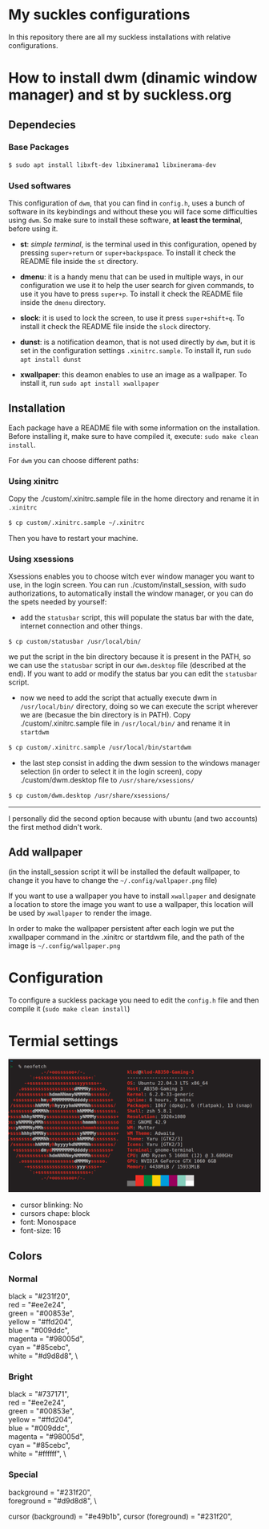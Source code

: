 # My suckles configurations
In this repository there are all my suckless installations with relative configurations.

# How to install dwm (dinamic window manager) and st by suckless.org
## Dependecies

### Base Packages

```bash
$ sudo apt install libxft-dev libxinerama1 libxinerama-dev
```

### Used softwares
This configuration of `dwm`, that you can find in `config.h`, uses a bunch of
software in its keybindings and without these you will face some difficulties
using `dwm`. So make sure to install these software, **at least the terminal**,
before using it.

- **st**: _simple terminal_, is the terminal used in this configuration, opened
  by pressing `super+return` or `super+backpspace`. To
  install it check the README file inside the `st` directory.
- **dmenu**: it is a handy menu that can be used in multiple ways, in our
  configuration we use it to help the user search for given commands, to use it
  you have to press `super+p`. To
  install it check the README file inside the `dmenu` directory.

- **slock**: it is used to lock the screen, to use it press `super+shift+q`. To
  install it check the README file inside the `slock` directory.
- **dunst**: is a notification deamon, that is not used directly by `dwm`, but it is
set in the configuration settings `.xinitrc.sample`. To install it, run `sudo
apt install dunst`
- **xwallpaper**: this deamon enables to use an image as a wallpaper. To install
  it, run `sudo apt install xwallpaper`


## Installation
Each package have a README file with some information on the installation.
Before installing it, make sure to have compiled it, execute:
`sudo make clean install`.

For `dwm` you can choose different paths:

### Using xinitrc
Copy the ./custom/.xinitrc.sample file in the home directory and rename it in `.xinitrc`
```bash
$ cp custom/.xinitrc.sample ~/.xinitrc
```
Then you have to restart your machine.

### Using xsessions
Xsessions enables you to choose witch ever window manager you want to use, in the login screen.
You can run ./custom/install_session, with sudo authorizations, to automatically install the window manager, or you can do the spets needed by yourself:
- add the `statusbar` script, this will populate the status bar with the date, internet connection and other things.
```
$ cp custom/statusbar /usr/local/bin/
```
we put the script in the bin directory because it is present in the PATH, so we can use the `statusbar` script in our `dwm.desktop` file (described at the end).
If you want to add or modify the status bar you can edit the `statusbar` script.

- now we need to add the script that actually execute dwm in `/usr/local/bin/` directory, doing so we can execute the script wherever we are (becasue the bin directory is in PATH). Copy ./custom/.xinitrc.sample file in `/usr/local/bin/` and rename it in `startdwm`
```bash
$ cp custom/.xinitrc.sample /usr/local/bin/startdwm
```

- the last step consist in adding the dwm session to the windows manager selection (in order to select it in the login screen), copy ./custom/dwm.desktop file to `/usr/share/xsessions/`
```bash
$ cp custom/dwm.desktop /usr/share/xsessions/
```

---
I personally did the second option because with ubuntu (and two accounts) the first method didn't work.

## Add wallpaper
(in the install_session script it will be installed the default wallpaper, to change it you have to change the `~/.config/wallpaper.png` file)

If you want to use a wallpaper you have to install `xwallpaper` and designate a location to store the image you want to use a wallpaper, this location will be used by `xwallpaper` to render the image.

In order to make the wallpaper persistent after each login we put the xwallpaper command in the .xinitrc or startdwm file, and the path of the image is `~/.config/wallpaper.png`


# Configuration
To configure a suckless package you need to edit the `config.h` file and then compile it (`sudo make clean install`)


# Termial settings
![terminal image](terminal.png)
- cursor blinking: No
- cursors chape: block
- font: Monospace
- font-size: 16

## Colors
### Normal
  black = "#231f20", \
  red = "#ee2e24", \
  green = "#00853e", \
  yellow = "#ffd204", \
  blue = "#009ddc", \
  magenta = "#98005d", \
  cyan = "#85cebc", \
  white = "#d9d8d8", \

### Bright
  black = "#737171", \
  red = "#ee2e24", \
  green = "#00853e", \
  yellow = "#ffd204", \
  blue = "#009ddc", \
  magenta = "#98005d", \
  cyan = "#85cebc", \
  white = "#ffffff", \

### Special
  background = "#231f20", \
  foreground = "#d9d8d8", \

  cursor (background) = "#e49b1b",
  cursor (foreground) = "#231f20",
